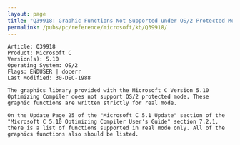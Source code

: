 ```yaml
---
layout: page
title: "Q39918: Graphic Functions Not Supported under OS/2 Protected Mode"
permalink: /pubs/pc/reference/microsoft/kb/Q39918/
---
```


	Article: Q39918
	Product: Microsoft C
	Version(s): 5.10
	Operating System: OS/2
	Flags: ENDUSER | docerr
	Last Modified: 30-DEC-1988
	
	The graphics library provided with the Microsoft C Version 5.10
	Optimizing Compiler does not support OS/2 protected mode. These
	graphic functions are written strictly for real mode.
	
	On the Update Page 25 of the "Microsoft C 5.1 Update" section of the
	"Microsoft C 5.10 Optimizing Compiler User's Guide" section 7.2.1,
	there is a list of functions supported in real mode only. All of the
	graphics functions also should be listed.
